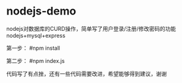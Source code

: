 # nodejs-demo
nodejs对数据库的CURD操作，简单写了用户登录/注册/修改密码的功能
nodejs+mysql+express

第一步：
#npm install

第二步：
#npm index.js

代码写了有点挫，还有一些代码需要改进，希望能够得到建议，谢谢
